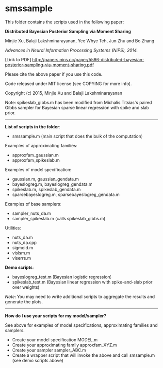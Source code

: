 # smssample
This folder contains the scripts used in the following paper:

**Distributed Bayesian Posterior Sampling via Moment Sharing**

Minjie Xu, Balaji Lakshminarayanan, Yee Whye Teh, Jun Zhu and Bo Zhang

*Advances in Neural Information Processing Systems (NIPS), 2014.*

[Link to PDF] http://papers.nips.cc/paper/5596-distributed-bayesian-posterior-sampling-via-moment-sharing.pdf

Please cite the above paper if you use this code.

Code released under MIT license (see COPYING for more info).

Copyright (c) 2015, Minjie Xu and Balaji Lakshminarayanan

Note: spikeslab_gibbs.m has been modified from Michalis Titsias's paired Gibbs sampler for Bayesian sparse linear regression with spike and slab prior. 

----------------------------------------------------------------------------

**List of scripts in the folder**:

- smssample.m (main script that does the bulk of the computation)

Examples of approximating families:

- approxfam_gaussian.m
- approxfam_spikeslab.m

Examples of model specification:

- gaussian.m, gaussian_gendata.m
- bayeslogreg.m, bayeslogreg_gendata.m
- spikeslab.m, spikeslab_gendata.m
- sparsebayeslogreg.m, sparsebayeslogreg_gendata.m

Examples of base samplers:

- sampler_nuts_da.m
- sampler_spikeslab.m (calls spikeslab_gibbs.m)

Utilities:

- nuts_da.m
- nuts_da.cpp
- sigmoid.m
- vislsm.m
- viserrs.m

**Demo scripts**:

- bayeslogreg_test.m (Bayesian logistic regression)
- spikeslab_test.m (Bayesian linear regression with spike-and-slab prior over weights)

*Note*: You may need to write additional scripts to aggregate the results and generate the plots.

----------------------------------------------------------------------------

**How do I use your scripts for my model/sampler?**

See above for examples of model specifications, approximating families and samplers.

- Create your model specification MODEL.m
- Create your approximating family approxfam_XYZ.m
- Create your sampler sampler_ABC.m
- Create a wrapper script that will invoke the above and call smsample.m (see demo scripts above)
